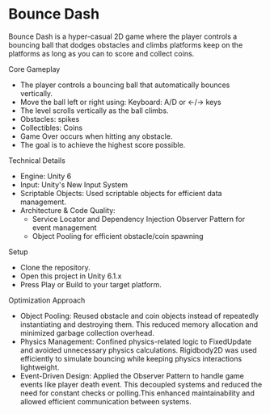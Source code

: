 # Bounce Dash
<p>Bounce Dash is a hyper-casual 2D game where the player controls a bouncing ball that dodges obstacles and climbs platforms keep on the platforms as long as you can to score and collect coins.</p>
<p>Core Gameplay</p>
<ul>
<li>The player controls a bouncing ball that automatically bounces vertically.</li>
<li>Move the ball left or right using: Keyboard: A/D or ←/→ keys</li>
<li>The level scrolls vertically as the ball climbs.</li>
<li>Obstacles: spikes</li>
<li>Collectibles: Coins</li>
<li> Game Over occurs when hitting any obstacle.</li>
<li>The goal is to achieve the highest score possible.</li>
</ul>
<p>Technical Details</p>
<ul><li>Engine: Unity 6</li>
<li>Input: Unity's New Input System </li>
<li>Scriptable Objects: Used scriptable objects for efficient data management.</li>
<li>Architecture & Code Quality:
  <ul>
    <li>Service Locator and Dependency Injection Observer Pattern for event management</li>
    <li>Object Pooling for efficient obstacle/coin spawning</li>
  </ul>
</li>
</ul>
<p>Setup</p>
<ul><li>Clone the repository.</li>
<li>Open this project in Unity 6.1.x
<li>Press Play or Build to your target platform.</li>
</ul>
<p>Optimization Approach</p>
<ul>
<li>Object Pooling: Reused obstacle and coin objects instead of repeatedly instantiating and destroying them. This reduced memory allocation and minimized garbage collection overhead.</li>
<li>Physics Management: Confined physics-related logic to FixedUpdate and avoided unnecessary physics calculations. Rigidbody2D was used efficiently to simulate bouncing while keeping physics interactions lightweight.</li>
<li>Event-Driven Design: Applied the Observer Pattern to handle game events like player death event. This decoupled systems and reduced the need for constant checks or polling.This enhanced maintainability and allowed efficient communication between systems.</li>
